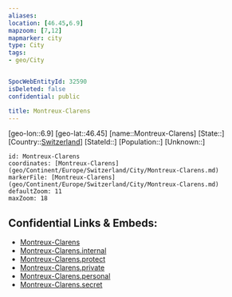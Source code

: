 ```yaml
---
aliases: 
location: [46.45,6.9]
mapzoom: [7,12] 
mapmarker: city 
type: City
tags:
- geo/City


SpocWebEntityId: 32590
isDeleted: false
confidential: public

title: Montreux-Clarens
---
```

[geo-lon::6.9]
[geo-lat::46.45]
[name::Montreux-Clarens]
[State::]
[Country::[Switzerland](geo/Continent/Europe/Switzerland.md)]
[StateId::]
[Population::]
[Unknown::]


```leaflet
id: Montreux-Clarens
coordinates: [Montreux-Clarens](geo/Continent/Europe/Switzerland/City/Montreux-Clarens.md)
markerFile: [Montreux-Clarens](geo/Continent/Europe/Switzerland/City/Montreux-Clarens.md)
defaultZoom: 11 
maxZoom: 18
```


## Confidential Links & Embeds: 
- [Montreux-Clarens](../../../../../../_public/geo/Continent/Europe/Switzerland/City/Montreux-Clarens.md) 
- [Montreux-Clarens.internal](../../../../../../_internal/geo/Continent/Europe/Switzerland/City/Montreux-Clarens.internal.md) 
- [Montreux-Clarens.protect](../../../../../../_protect/geo/Continent/Europe/Switzerland/City/Montreux-Clarens.protect.md) 
- [Montreux-Clarens.private](../../../../../../_private/geo/Continent/Europe/Switzerland/City/Montreux-Clarens.private.md) 
- [Montreux-Clarens.personal](../../../../../../_personal/geo/Continent/Europe/Switzerland/City/Montreux-Clarens.personal.md) 
- [Montreux-Clarens.secret](../../../../../../_secret/geo/Continent/Europe/Switzerland/City/Montreux-Clarens.secret.md) 
